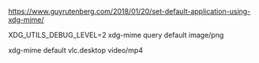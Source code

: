 
https://www.guyrutenberg.com/2018/01/20/set-default-application-using-xdg-mime/

XDG_UTILS_DEBUG_LEVEL=2 xdg-mime query default image/png

xdg-mime default vlc.desktop video/mp4
